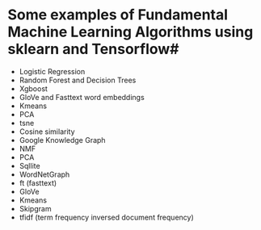 # Some examples of Fundamental Machine Learning Algorithms using sklearn and Tensorflow#
- Logistic Regression 
- Random Forest and Decision Trees
- Xgboost
- GloVe and Fasttext word embeddings
- Kmeans
- PCA
- tsne
- Cosine similarity 
- Google Knowledge Graph 
- NMF 
- PCA 
- Sqllite 
- WordNetGraph 
- ft (fasttext)
- GloVe 
- Kmeans 
- Skipgram 
- tfidf (term frequency inversed document frequency)